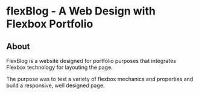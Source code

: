 # flexBlog - A Web Design with Flexbox Portfolio

## About

FlexBlog is a website designed for portfolio purposes that integrates Flexbox technology for layouting the page.

The purpose was to test a variety of flexbox mechanics and properties and build a responsive, well designed page.
